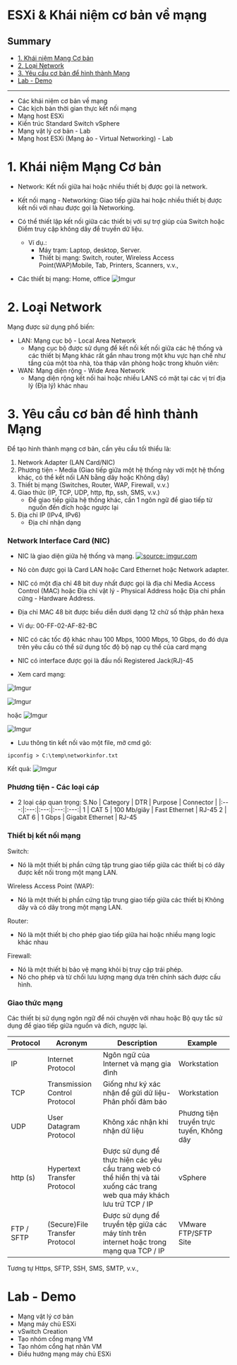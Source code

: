 <h1> ESXi & Khái niệm cơ bản về mạng</h1>

<h2>Summary</h2>

- [1. Khái niệm Mạng Cơ bản](#1-khái-niệm-mạng-cơ-bản)
- [2. Loại Network](#2-loại-network)
- [3. Yêu cầu cơ bản để hình thành Mạng](#3-yêu-cầu-cơ-bản-để-hình-thành-mạng)
- [Lab - Demo](#lab---demo)

---
- Các khái niệm cơ bản về mạng
- Các kịch bản thời gian thực kết nối mạng
- Mạng host ESXi
- Kiến trúc Standard Switch vSphere
- Mạng vật lý cơ bản - Lab
- Mạng host ESXi (Mạng ảo - Virtual Networking) - Lab
# 1. Khái niệm Mạng Cơ bản
- Network: Kết nối giữa hai hoặc nhiều thiết bị được gọi là network.
- Kết nối mạng - Networking: Giao tiếp giữa hai hoặc nhiều thiết bị được kết nối với nhau được gọi là Networking.
- Có thể thiết lập kết nối giữa các thiết bị với sự trợ giúp của Switch hoặc Điểm truy cập không dây để truyền dữ liệu.
  - Ví dụ.:
    - Máy trạm: Laptop, desktop, Server.
    - Thiết bị mạng: Switch, router, Wireless Access Point(WAP)Mobile, Tab, Printers, Scanners, v.v.,

- Các thiết bị mạng: Home, office
![Imgur](https://i.imgur.com/h6yJpJ9.png)
# 2. Loại Network
Mạng được sử dụng phổ biến:
- LAN: Mạng cục bộ - Local Area Network
  - Mạng cục bộ được sử dụng để kết nối kết nối giữa các hệ thống và các thiết bị Mạng khác rất gần nhau trong một khu vực hạn chế như tầng của một tòa nhà, tòa tháp văn phòng hoặc trong khuôn viên:
- WAN: Mạng diện rộng - Wide Area Network
  - Mạng diện rộng kết nối hai hoặc nhiều LANS có mặt tại các vị trí địa lý (Địa lý) khác nhau

# 3. Yêu cầu cơ bản để hình thành Mạng
Để tạo hình thành mạng cơ bản, cần yêu cầu tối thiểu là:
1. Network Adapter (LAN Card/NIC)
2. Phương tiện - Media (Giao tiếp giữa một hệ thống này với một hệ thống khác, có thể kết nối LAN bằng dây hoặc Không dây)
3. Thiết bị mạng (Switches, Router, WAP, Firewall, v.v.)
4. Giao thức (IP, TCP, UDP, http, ftp, ssh, SMS, v.v.)
   - Để giao tiếp giữa hệ thống khác, cần 1 ngôn ngữ để giao tiếp từ nguồn đến đích hoặc ngược lại
5. Địa chỉ IP (IPv4, IPv6)
    - Địa chỉ nhận dạng


<h3>Network Interface Card (NIC)</h3>

- NIC là giao diện giữa hệ thống và mạng.
<a href="https://imgur.com/IeE9icR"><img src="https://i.imgur.com/IeE9icR.png" title="source: imgur.com" /></a>
- Nó còn được gọi là Card LAN hoặc Card Ethernet hoặc Network adapter.
- NIC có một địa chỉ 48 bit duy nhất được gọi là địa chỉ Media Access Control (MAC) hoặc Địa chỉ vật lý - Physical Address hoặc Địa chỉ phần cứng - Hardware Address.
- Địa chỉ MAC 48 bit được biểu diễn dưới dạng 12 chữ số thập phân hexa
- Ví dụ: 00-FF-02-AF-82-BC
- NIC có các tốc độ khác nhau 100 Mbps, 1000 Mbps, 10 Gbps, do đó dựa trên yêu cầu có thể sử dụng tốc độ bộ nạp cụ thể của card mạng
- NIC có interface được gọi là đầu nối Registered Jack(RJ)-45

- Xem card mạng:

![Imgur](https://i.imgur.com/ehu33k8.png)

![Imgur](https://i.imgur.com/9djlSot.png)

hoặc
![Imgur](https://i.imgur.com/3xQsvnX.png)

![Imgur](https://i.imgur.com/baUX6Wr.png)

- Lưu thông tin kết nối vào một file, mở cmd gõ:
```
ipconfig > C:\temp\networkinfor.txt
```

Kết quả:
![Imgur](https://i.imgur.com/idUFzJo.png)


<h3> Phương tiện - Các loại cáp</h3>

- 2 loại cáp quan trọng:
S.No | Category | DTR | Purpose | Connector |
|:---:|:---:|:---:|:---:|:---:|
1 | CAT 5 | 100 Mb/giây | Fast Ethernet | RJ-45
2 | CAT 6 | 1 Gbps | Gigabit Ethernet | RJ-45


<h3>Thiết bị kết nối mạng</h3>

Switch:
- Nó là một thiết bị phần cứng tập trung giao tiếp giữa các thiết bị có dây được kết nối trong một mạng LAN.

Wireless Access Point (WAP):
- Nó là một thiết bị phần cứng tập trung giao tiếp giữa các thiết bị Không dây và có dây trong một mạng LAN.

Router:
- Nó là một thiết bị cho phép giao tiếp giữa hai hoặc nhiều mạng logic khác nhau

Firewall:
- Nó là một thiết bị bảo vệ mạng khỏi bị truy cập trái phép.
- Nó cho phép và từ chối lưu lượng mạng dựa trên chính sách được cấu hình.

<h3>Giao thức mạng</h3>

Các thiết bị sử dụng ngôn ngữ để nói chuyện với nhau hoặc Bộ quy tắc sử dụng để giao tiếp giữa nguồn và đích, ngược lại.

Protocol|Acronym|Description|Example
|---|---|---|---|
IP |Internet Protocol| Ngôn ngữ của Internet và mạng gia đình |Workstation
TCP |Transmission Control Protocol| Giống như ký xác nhận để gửi dữ liệu- Phân phối đảm bảo |Workstation
UDP |User Datagram Protocol| Không xác nhận khi nhận dữ liệu | Phương tiện truyền trực tuyến, Không dây
http (s) |Hypertext Transfer Protocol| Được sử dụng để thực hiện các yêu cầu trang web có thể hiển thị và tải xuống các trang web qua máy khách lưu trữ TCP / IP | vSphere
FTP / SFTP |(Secure)File Transfer Protocol| Được sử dụng để truyền tệp giữa các máy tính trên internet hoặc trong mạng qua TCP / IP | VMware FTP/SFTP Site
Tương tự Https, SFTP, SSH, SMS, SMTP, v.v.,


# Lab - Demo
- Mạng vật lý cơ bản
- Mạng máy chủ ESXi
- vSwitch Creation
- Tạo nhóm cổng mạng VM
- Tạo nhóm cổng hạt nhân VM
- Điều hướng mạng máy chủ ESXi
